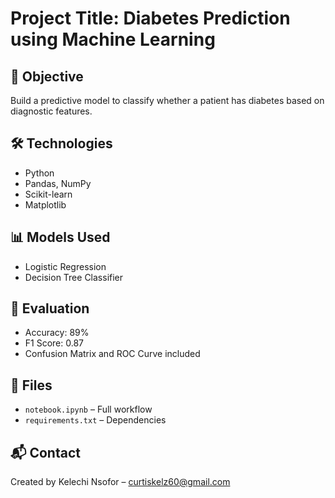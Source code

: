 # Project Title: Diabetes Prediction using Machine Learning

## 📌 Objective
Build a predictive model to classify whether a patient has diabetes based on diagnostic features.

## 🛠️ Technologies
- Python
- Pandas, NumPy
- Scikit-learn
- Matplotlib

## 📊 Models Used
- Logistic Regression
- Decision Tree Classifier

## 🧪 Evaluation
- Accuracy: 89%
- F1 Score: 0.87
- Confusion Matrix and ROC Curve included

## 📁 Files
- `notebook.ipynb` – Full workflow
- `requirements.txt` – Dependencies

## 📬 Contact
Created by Kelechi Nsofor – [curtiskelz60@gmail.com](mailto:curtiskelz60@gmail.com)

